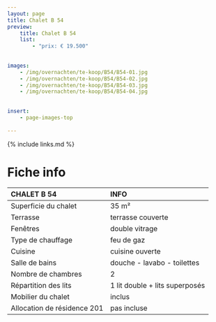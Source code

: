 ```yaml
---
layout: page
title: Chalet B 54
preview: 
    title: Chalet B 54
    list:
        - "prix: € 19.500"
        
        
images:
    - /img/overnachten/te-koop/B54/B54-01.jpg
    - /img/overnachten/te-koop/B54/B54-02.jpg
    - /img/overnachten/te-koop/B54/B54-03.jpg
    - /img/overnachten/te-koop/B54/B54-04.jpg
    
    
insert:
    - page-images-top
    
---
```


{% include links.md %}



# Fiche info

CHALET B 54                 | INFO        | 
:---------------------------|:------------|
Superficie du chalet        |35 m²
Terrasse                    |terrasse couverte  
Fenêtres                    |double vitrage
Type de chauffage           |feu de gaz
Cuisine                     |cuisine ouverte
Salle de bains              |douche - lavabo - toilettes
Nombre de chambres          |2
Répartition des lits        |1 lit double + lits superposés
Mobilier du chalet          |inclus
Allocation de résidence 201 |pas incluse